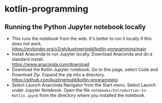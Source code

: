 # kotlin-programming


## Running the Python Jupyter notebook locally

- This runs the notebook from the web. It's better to run it locally if this does not work.  
https://mybinder.org/v2/gh/kushnertodd/kotlin-programming/main
- Install Anaconda to run Jupyter locally. Download Anaconda and do a standard install.   
https://www.anaconda.com/download
- Download the Kotlin Jupyter notebook. Go to this page, select Code and Download Zip. Expand the zip into a directory.  
https://github.com/kushnertodd/kotlin-programming
-  Select Launch Anaconda Navigator from the Start menu. Select Launch under Jupyter Notebook. Open the file `notebooks/Introduction-to-Kotlin.ipynb` from the directory where you installed the notebook. 


